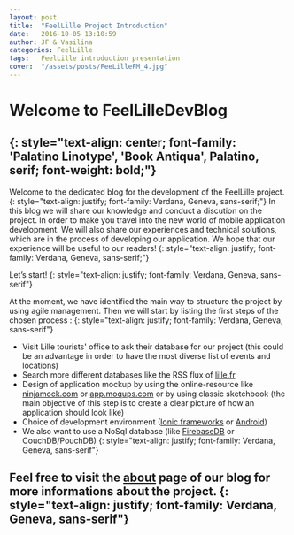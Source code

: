```yaml
---
layout: post
title:  "FeelLille Project Introduction"
date:   2016-10-05 13:10:59
author: JF & Vasilina
categories: FeelLille
tags:	FeelLille introduction presentation
cover:  "/assets/posts/FeeLilleFM_4.jpg"
---
```


# Welcome to FeelLilleDevBlog
{: style="text-align: center; font-family: 'Palatino Linotype', 'Book Antiqua', Palatino, serif; font-weight: bold;"}
---

Welcome to the dedicated blog for the development of the FeelLille project.
{: style="text-align: justify; font-family: Verdana, Geneva, sans-serif;"}
In this blog we will share our knowledge and conduct a discution on the project. In order to make you travel into the new world of mobile application development. We will also share our experiences and technical solutions, which are in the process of developing our application. We hope that our experience will be useful to our readers!
{: style="text-align: justify; font-family: Verdana, Geneva, sans-serif;"}

Let’s start! 
{: style="text-align: justify; font-family: Verdana, Geneva, sans-serif"}

At the moment, we have identified the main way to structure the project by using agile management. Then we will start by listing the first steps of the chosen process :
{: style="text-align: justify; font-family: Verdana, Geneva, sans-serif"}
* Visit Lille tourists' office to ask their database for our project (this could be an advantage in order to have the most diverse list of events and locations)
* Search more different databases like the RSS flux of [lille.fr](http://www.lille.fr)
* Design of application mockup by using the online-resource like [ninjamock.com](http://www.ninjamock.com) or [app.moqups.com](http://www.app.moqups.com) or by using classic sketchbook (the main objective of this step is to create a clear picture of how an application should look like)
* Choice of development environment ([Ionic frameworks](http://ionicframework.com/) or [Android](https://developer.android.com/index.html))
* We also want to use a NoSql database (like [FirebaseDB](https://firebase.google.com/docs/database/) or CouchDB/PouchDB)
{: style="text-align: justify; font-family: Verdana, Geneva, sans-serif"}

Feel free to visit the [about](../../../../about) page of our blog for more informations about the project.
{: style="text-align: justify; font-family: Verdana, Geneva, sans-serif"}
---